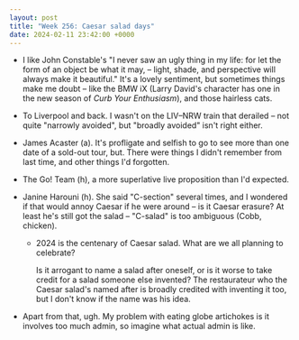 ```yaml
---
layout: post
title: "Week 256: Caesar salad days"
date: 2024-02-11 23:42:00 +0000
---
```


- I like John Constable's
  "I never saw an ugly thing in my life: for let the form of an object be what it may,
  – light, shade, and perspective will always make it beautiful."
  It's a lovely sentiment, but sometimes things make me doubt –
  like the BMW iX (Larry David's character has one in the new season of <cite>Curb Your Enthusiasm</cite>),
  and those hairless cats.

- To Liverpool and back. I wasn't on the LIV–NRW train that derailed – not quite "narrowly avoided", but "broadly avoided" isn't right either.

- James Acaster (a).
  It's profligate and selfish to go to see more than one date of a sold-out tour,
  but. There were things I didn't remember from last time, and other things I'd forgotten.

- The Go! Team (h), a more superlative live proposition than I'd expected.

- Janine Harouni (h). She said "C-section" several times, and I wondered if that would annoy Caesar if he were around
  – is it Caesar erasure?
  At least he's still got the salad – "C-salad" is too ambiguous (Cobb, chicken).

  - 2024 is the centenary of Caesar salad. What are we all planning to celebrate?

    Is it arrogant to name a salad after oneself, or is it worse to take credit for a salad someone else invented?
    The restaurateur who the Caesar salad's named after is broadly credited with inventing it too,
    but I don't know if the name was his idea.

- Apart from that, ugh.
  My problem with eating globe artichokes is it involves too much admin, so imagine what actual admin is like.
